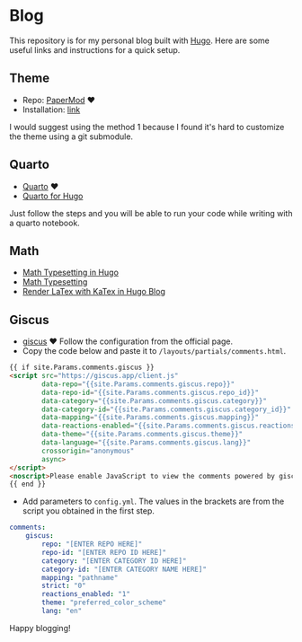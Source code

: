 # Blog

This repository is for my personal blog built with [Hugo](https://gohugo.io/).
Here are some useful links and instructions for a quick setup.

## Theme
- Repo: [PaperMod](https://github.com/adityatelange/hugo-PaperMod) :heart:
- Installation: [link](https://github.com/adityatelange/hugo-PaperMod/wiki/Installation)

I would suggest using the method 1 because I found it's hard to customize the theme using a git submodule.

## Quarto
- [Quarto](https://quarto.org/) :heart:
- [Quarto for Hugo](https://quarto.org/docs/output-formats/hugo.html)

Just follow the steps and you will be able to run your code while writing with a quarto notebook. 

## Math 
- [Math Typesetting in Hugo](https://mertbakir.gitlab.io/hugo/math-typesetting-in-hugo/)
- [Math Typesetting](https://adityatelange.github.io/hugo-PaperMod/posts/math-typesetting/)
- [Render LaTex with KaTex in Hugo Blog](https://hyperupcall.github.io/blog/posts/render-latex-with-katex-in-hugo-blog/)


## Giscus

- [giscus](https://giscus.app/) :heart: Follow the configuration from the official page.
- Copy the code below and paste it to `/layouts/partials/comments.html`.
```html
{{ if site.Params.comments.giscus }}
<script src="https://giscus.app/client.js"
        data-repo="{{site.Params.comments.giscus.repo}}"
        data-repo-id="{{site.Params.comments.giscus.repo_id}}"
        data-category="{{site.Params.comments.giscus.category}}"
        data-category-id="{{site.Params.comments.giscus.category_id}}"
        data-mapping="{{site.Params.comments.giscus.mapping}}"
        data-reactions-enabled="{{site.Params.comments.giscus.reactions_enabled}}"
        data-theme="{{site.Params.comments.giscus.theme}}"
        data-language="{{site.Params.comments.giscus.lang}}"
        crossorigin="anonymous"
        async>
</script>
<noscript>Please enable JavaScript to view the comments powered by giscus.</noscript>
{{ end }}
```
- Add parameters to `config.yml`. The values in the brackets are from the script you obtained in the first step.

```yml
comments: 
    giscus:
        repo: "[ENTER REPO HERE]"
        repo-id: "[ENTER REPO ID HERE]"
        category: "[ENTER CATEGORY ID HERE]"
        category-id: "[ENTER CATEGORY NAME HERE]"
        mapping: "pathname"
        strict: "0"
        reactions_enabled: "1"
        theme: "preferred_color_scheme"
        lang: "en"
```

Happy blogging!